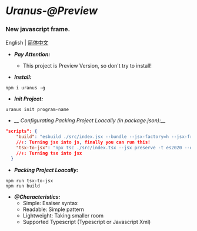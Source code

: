 # *Uranus-@Preview*

### New javascript frame.

English | [简体中文](./README.zh_hans.md)

* *__Pay Attention:__*
  * This project is Preview Version, so don't try to install!    

* *__Install:__* 

```node
npm i uranus -g
```

* *__Init Project:__*

```node
uranus init program-name
```

* *__ Configurating Packing Project Loacally (in package.json):__*

```json
"scripts": {
    "build": "esbuild ./src/index.jsx --bundle --jsx-factory=h --jsx-fragment=Fragment --outfile=./dist/index.out.js",
    //↑: Turning jsx into js, finally you can run this!
    "tsx-to-jsx": "npx tsc ./src/index.tsx --jsx preserve -t es2020 --outDir ./dist"
    //↑: Turning tsx into jsx
  }
```
* *__Packing Project Loacally:__*

```node
npm run tsx-to-jsx 
npm run build
```

* *__@Characteristics:__*
    * Simple: Esaiser syntax
    * Readable: Simple pattern
    * Lightweight: Taking smaller room
    * Supported Typescript (Typescript or Javascript Xml)
